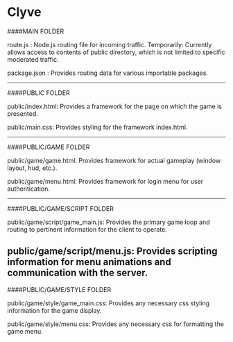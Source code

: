 # Clyve

####MAIN FOLDER

route.js : Node.js routing file for incoming traffic. 
	Temporarily:
	Currently allows access to contents of public directory, which is not limited to specific moderated traffic.
	
package.json : Provides routing data for various importable packages.

---
####PUBLIC FOLDER

public/index.html: Provides a framework for the page on which the game is presented.

public/main.css: Provides styling for the framework index.html.

---
####PUBLIC/GAME FOLDER

public/game/game.html: Provides framework for actual gameplay (window layout, hud, etc.).

public/game/menu.html: Provides framework for login menu for user authentication.

---
####PUBLIC/GAME/SCRIPT FOLDER

public/game/script/game_main.js: Provides the primary game loop and routing to pertinent information for the client to operate.

public/game/script/menu.js: Provides scripting information for menu animations and communication with the server.
---
####PUBLIC/GAME/STYLE FOLDER

public/game/style/game_main.css: Provides any necessary css styling information for the game display.

public/game/style/menu.css: Provides any necessary css for formatting the game menu.
